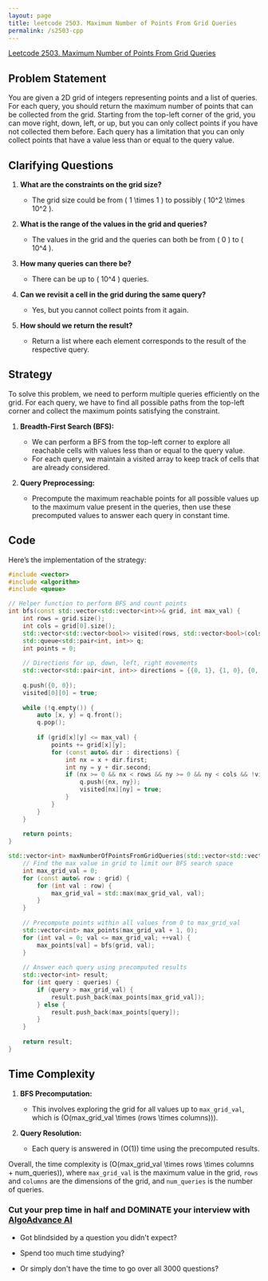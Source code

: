 ```yaml
---
layout: page
title: leetcode 2503. Maximum Number of Points From Grid Queries
permalink: /s2503-cpp
---
```

[Leetcode 2503. Maximum Number of Points From Grid Queries](https://algoadvance.github.io/algoadvance/l2503)
## Problem Statement
You are given a 2D grid of integers representing points and a list of queries. For each query, you should return the maximum number of points that can be collected from the grid. Starting from the top-left corner of the grid, you can move right, down, left, or up, but you can only collect points if you have not collected them before. Each query has a limitation that you can only collect points that have a value less than or equal to the query value.

## Clarifying Questions
1. **What are the constraints on the grid size?**
   - The grid size could be from \( 1 \times 1 \) to possibly \( 10^2 \times 10^2 \).

2. **What is the range of the values in the grid and queries?**
   - The values in the grid and the queries can both be from \( 0 \) to \( 10^4 \).

3. **How many queries can there be?**
   - There can be up to \( 10^4 \) queries.

4. **Can we revisit a cell in the grid during the same query?**
   - Yes, but you cannot collect points from it again.

5. **How should we return the result?**
   - Return a list where each element corresponds to the result of the respective query.

## Strategy
To solve this problem, we need to perform multiple queries efficiently on the grid. For each query, we have to find all possible paths from the top-left corner and collect the maximum points satisfying the constraint.

1. **Breadth-First Search (BFS):**
   - We can perform a BFS from the top-left corner to explore all reachable cells with values less than or equal to the query value. 
   - For each query, we maintain a visited array to keep track of cells that are already considered.

2. **Query Preprocessing:**
   - Precompute the maximum reachable points for all possible values up to the maximum value present in the queries, then use these precomputed values to answer each query in constant time.

## Code
Here’s the implementation of the strategy:

```cpp
#include <vector>
#include <algorithm>
#include <queue>

// Helper function to perform BFS and count points
int bfs(const std::vector<std::vector<int>>& grid, int max_val) {
    int rows = grid.size();
    int cols = grid[0].size();
    std::vector<std::vector<bool>> visited(rows, std::vector<bool>(cols, false));
    std::queue<std::pair<int, int>> q;
    int points = 0;
    
    // Directions for up, down, left, right movements
    std::vector<std::pair<int, int>> directions = {{0, 1}, {1, 0}, {0, -1}, {-1, 0}};
    
    q.push({0, 0});
    visited[0][0] = true;
    
    while (!q.empty()) {
        auto [x, y] = q.front();
        q.pop();
        
        if (grid[x][y] <= max_val) {
            points += grid[x][y];
            for (const auto& dir : directions) {
                int nx = x + dir.first;
                int ny = y + dir.second;
                if (nx >= 0 && nx < rows && ny >= 0 && ny < cols && !visited[nx][ny] && grid[nx][ny] <= max_val) {
                    q.push({nx, ny});
                    visited[nx][ny] = true;
                }
            }
        }
    }
    
    return points;
}

std::vector<int> maxNumberOfPointsFromGridQueries(std::vector<std::vector<int>>& grid, std::vector<int>& queries) {
    // Find the max value in grid to limit our BFS search space
    int max_grid_val = 0;
    for (const auto& row : grid) {
        for (int val : row) {
            max_grid_val = std::max(max_grid_val, val);
        }
    }
    
    // Precompute points within all values from 0 to max_grid_val
    std::vector<int> max_points(max_grid_val + 1, 0);
    for (int val = 0; val <= max_grid_val; ++val) {
        max_points[val] = bfs(grid, val);
    }
    
    // Answer each query using precomputed results
    std::vector<int> result;
    for (int query : queries) {
        if (query > max_grid_val) {
            result.push_back(max_points[max_grid_val]);
        } else {
            result.push_back(max_points[query]);
        }
    }
    
    return result;
}
```

## Time Complexity
1. **BFS Precomputation:** 
   - This involves exploring the grid for all values up to `max_grid_val`, which is \(O(max\_grid\_val \times (rows \times columns))\).

2. **Query Resolution:**
   - Each query is answered in \(O(1)\) time using the precomputed results.

Overall, the time complexity is \(O(max\_grid\_val \times rows \times columns + num\_queries)\), where `max_grid_val` is the maximum value in the grid, `rows` and `columns` are the dimensions of the grid, and `num_queries` is the number of queries.


### Cut your prep time in half and DOMINATE your interview with [AlgoAdvance AI](https://algoAdvance.com)

- Got blindsided by a question you didn't expect?

- Spend too much time studying?

- Or simply don't have the time to go over all 3000 questions?

